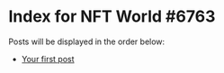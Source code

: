 # Index for NFT World #6763
Posts will be displayed in the order below:

- [Your first post](./001-first.md)

